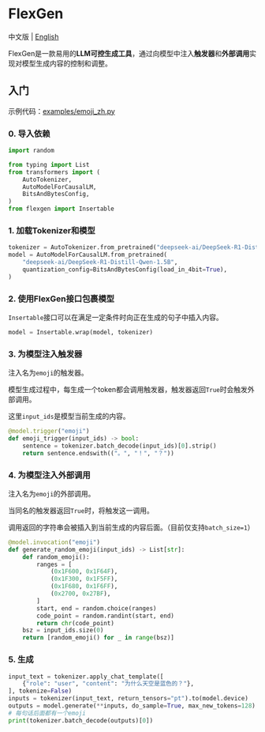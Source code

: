 # FlexGen

中文版 | [English](README.md)

FlexGen是一款易用的**LLM可控生成工具**，通过向模型中注入**触发器**和**外部调用**实现对模型生成内容的控制和调整。

## 入门

示例代码：[examples/emoji_zh.py](examples/emoji_zh.py)

### 0. 导入依赖

```python
import random

from typing import List
from transformers import (
    AutoTokenizer,
    AutoModelForCausalLM,
    BitsAndBytesConfig,
)
from flexgen import Insertable
```

### 1. 加载Tokenizer和模型

```python
tokenizer = AutoTokenizer.from_pretrained("deepseek-ai/DeepSeek-R1-Distill-Qwen-1.5B")
model = AutoModelForCausalLM.from_pretrained(
    "deepseek-ai/DeepSeek-R1-Distill-Qwen-1.5B",
    quantization_config=BitsAndBytesConfig(load_in_4bit=True),
)
```

### 2. 使用FlexGen接口包裹模型

`Insertable`接口可以在满足一定条件时向正在生成的句子中插入内容。

```python
model = Insertable.wrap(model, tokenizer)
```

### 3. 为模型注入触发器

注入名为`emoji`的触发器。

模型生成过程中，每生成一个token都会调用触发器，触发器返回`True`时会触发外部调用。

这里`input_ids`是模型当前生成的内容。

```python
@model.trigger("emoji")
def emoji_trigger(input_ids) -> bool:
    sentence = tokenizer.batch_decode(input_ids)[0].strip()
    return sentence.endswith(("。", "！", "？"))
```

### 4. 为模型注入外部调用

注入名为`emoji`的外部调用。

当同名的触发器返回`True`时，将触发这一调用。

调用返回的字符串会被插入到当前生成的内容后面。（目前仅支持`batch_size=1`）

```python
@model.invocation("emoji")
def generate_random_emoji(input_ids) -> List[str]:
    def random_emoji():
        ranges = [
            (0x1F600, 0x1F64F),
            (0x1F300, 0x1F5FF),
            (0x1F680, 0x1F6FF),
            (0x2700, 0x27BF),
        ]
        start, end = random.choice(ranges)
        code_point = random.randint(start, end)
        return chr(code_point)
    bsz = input_ids.size(0)
    return [random_emoji() for _ in range(bsz)]
```

### 5. 生成

```python
input_text = tokenizer.apply_chat_template([
    {"role": "user", "content": "为什么天空是蓝色的？"},
], tokenize=False)
inputs = tokenizer(input_text, return_tensors="pt").to(model.device)
outputs = model.generate(**inputs, do_sample=True, max_new_tokens=128)
# 每句话后面都有一个emoji
print(tokenizer.batch_decode(outputs)[0])
```

